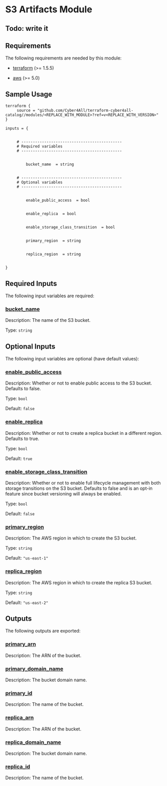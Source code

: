 # S3 Artifacts Module
## Todo: write it
<!-- BEGIN_TF_DOCS -->
## Requirements

The following requirements are needed by this module:

- <a name="requirement_terraform"></a> [terraform](#requirement\_terraform) (>= 1.5.5)

- <a name="requirement_aws"></a> [aws](#requirement\_aws) (>= 5.0)
## Sample Usage
```hcl
terraform {
	 source = "github.com/Cyber4All/terraform-cyber4all-catalog//modules/<REPLACE_WITH_MODULE>?ref=v<REPLACE_WITH_VERSION>"
}

inputs = {


  	 # --------------------------------------------
  	 # Required variables
  	 # --------------------------------------------
  

    	 bucket_name  = string
    

  	 # --------------------------------------------
  	 # Optional variables
  	 # --------------------------------------------
  

    	 enable_public_access  = bool
    

    	 enable_replica  = bool
    

    	 enable_storage_class_transition  = bool
    

    	 primary_region  = string
    

    	 replica_region  = string
    

}
```
## Required Inputs

The following input variables are required:

### <a name="input_bucket_name"></a> [bucket\_name](#input\_bucket\_name)

Description: The name of the S3 bucket.

Type: `string`

## Optional Inputs

The following input variables are optional (have default values):

### <a name="input_enable_public_access"></a> [enable\_public\_access](#input\_enable\_public\_access)

Description: Whether or not to enable public access to the S3 bucket. Defaults to false.

Type: `bool`

Default: `false`

### <a name="input_enable_replica"></a> [enable\_replica](#input\_enable\_replica)

Description: Whether or not to create a replica bucket in a different region. Defaults to true.

Type: `bool`

Default: `true`

### <a name="input_enable_storage_class_transition"></a> [enable\_storage\_class\_transition](#input\_enable\_storage\_class\_transition)

Description: Whether or not to enable full lifecycle management with both storage transitions on the S3 bucket. Defaults to false and is an opt-in feature since bucket versioning will always be enabled.

Type: `bool`

Default: `false`

### <a name="input_primary_region"></a> [primary\_region](#input\_primary\_region)

Description: The AWS region in which to create the S3 bucket.

Type: `string`

Default: `"us-east-1"`

### <a name="input_replica_region"></a> [replica\_region](#input\_replica\_region)

Description: The AWS region in which to create the replica S3 bucket.

Type: `string`

Default: `"us-east-2"`
## Outputs

The following outputs are exported:

### <a name="output_primary_arn"></a> [primary\_arn](#output\_primary\_arn)

Description: The ARN of the bucket.

### <a name="output_primary_domain_name"></a> [primary\_domain\_name](#output\_primary\_domain\_name)

Description: The bucket domain name.

### <a name="output_primary_id"></a> [primary\_id](#output\_primary\_id)

Description: The name of the bucket.

### <a name="output_replica_arn"></a> [replica\_arn](#output\_replica\_arn)

Description: The ARN of the bucket.

### <a name="output_replica_domain_name"></a> [replica\_domain\_name](#output\_replica\_domain\_name)

Description: The bucket domain name.

### <a name="output_replica_id"></a> [replica\_id](#output\_replica\_id)

Description: The name of the bucket.
<!-- END_TF_DOCS -->